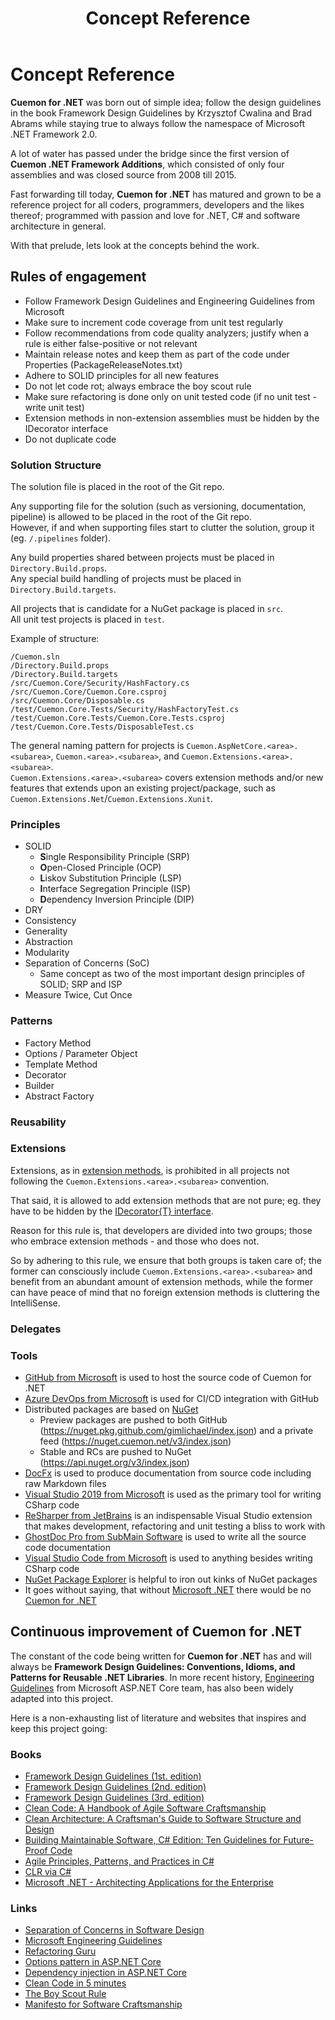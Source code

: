 ﻿---
uid: concept-md
title: Concept Reference
---
# Concept Reference

**Cuemon for .NET** was born out of simple idea; follow the design guidelines in the book Framework Design Guidelines by Krzysztof Cwalina and Brad Abrams while staying true to always follow the namespace of Microsoft .NET Framework 2.0.

A lot of water has passed under the bridge since the first version of **Cuemon .NET Framework Additions**, which consisted of only four assemblies and was closed source from 2008 till 2015.

Fast forwarding till today, **Cuemon for .NET** has matured and grown to be a reference project for all coders, programmers, developers and the likes thereof; programmed with passion and love for .NET, C# and software architecture in general.

With that prelude, lets look at the concepts behind the work.

## Rules of engagement

+ Follow Framework Design Guidelines and Engineering Guidelines from Microsoft
+ Make sure to increment code coverage from unit test regularly
+ Follow recommendations from code quality analyzers; justify when a rule is either false-positive or not relevant
+ Maintain release notes and keep them as part of the code under Properties (PackageReleaseNotes.txt)
+ Adhere to SOLID principles for all new features
+ Do not let code rot; always embrace the boy scout rule
+ Make sure refactoring is done only on unit tested code (if no unit test - write unit test)
+ Extension methods in non-extension assemblies must be hidden by the IDecorator interface
+ Do not duplicate code

### Solution Structure

The solution file is placed in the root of the Git repo.

Any supporting file for the solution (such as versioning, documentation, pipeline) is allowed to be placed in the root of the Git repo.\
However, if and when supporting files start to clutter the solution, group it (eg. `/.pipelines` folder).

Any build properties shared between projects must be placed in `Directory.Build.props`.\
Any special build handling of projects must be placed in `Directory.Build.targets`.

All projects that is candidate for a NuGet package is placed in `src`.\
All unit test projects is placed in `test`.

Example of structure:

```
/Cuemon.sln
/Directory.Build.props
/Directory.Build.targets
/src/Cuemon.Core/Security/HashFactory.cs
/src/Cuemon.Core/Cuemon.Core.csproj
/src/Cuemon.Core/Disposable.cs
/test/Cuemon.Core.Tests/Security/HashFactoryTest.cs
/test/Cuemon.Core.Tests/Cuemon.Core.Tests.csproj
/test/Cuemon.Core.Tests/DisposableTest.cs
```

The general naming pattern for projects is `Cuemon.AspNetCore.<area>.<subarea>`, `Cuemon.<area>.<subarea>`, and `Cuemon.Extensions.<area>.<subarea>`.\
`Cuemon.Extensions.<area>.<subarea>` covers extension methods and/or new features that extends upon an existing project/package, such as `Cuemon.Extensions.Net`/`Cuemon.Extensions.Xunit`.

### Principles

+ SOLID
  + **S**ingle Responsibility Principle (SRP)
  + **O**pen-Closed Principle (OCP)
  + **L**iskov Substitution Principle (LSP)
  + **I**nterface Segregation Principle (ISP)
  + **D**ependency Inversion Principle (DIP)
+ DRY
+ Consistency
+ Generality
+ Abstraction
+ Modularity
+ Separation of Concerns (SoC)
  + Same concept as two of the most important design principles of SOLID; SRP and ISP
+ Measure Twice, Cut Once

### Patterns

+ Factory Method
+ Options / Parameter Object
+ Template Method
+ Decorator
+ Builder
+ Abstract Factory

### Reusability

### Extensions

Extensions, as in [extension methods](https://docs.microsoft.com/en-us/dotnet/csharp/programming-guide/classes-and-structs/extension-methods), is prohibited in all projects not following the `Cuemon.Extensions.<area>.<subarea>` convention.

That said, it is allowed to add extension methods that are not pure; eg. they have to be hidden by the [IDecorator{T} interface](https://github.com/gimlichael/Cuemon/blob/development/src/Cuemon.Core/IDecorator.cs).

Reason for this rule is, that developers are divided into two groups; those who embrace extension methods - and those who does not.

So by adhering to this rule, we ensure that both groups is taken care of; the former can consciously include `Cuemon.Extensions.<area>.<subarea>` and benefit from an abundant amount of extension methods, while the former can have peace of mind that no foreign extension methods is cluttering the IntelliSense.

### Delegates

### Tools

+ [GitHub from Microsoft](https://github.com/) is used to host the source code of Cuemon for .NET
+ [Azure DevOps from Microsoft](https://azure.microsoft.com/en-us/services/devops/) is used for CI/CD integration with GitHub
+ Distributed packages are based on [NuGet](https://www.nuget.org/)
  + Preview packages are pushed to both GitHub (https://nuget.pkg.github.com/gimlichael/index.json) and a private feed (https://nuget.cuemon.net/v3/index.json)
  + Stable and RCs are pushed to NuGet (https://api.nuget.org/v3/index.json)
+ [DocFx](https://github.com/dotnet/docfx) is used to produce documentation from source code including raw Markdown files
+ [Visual Studio 2019 from Microsoft](https://visualstudio.microsoft.com/vs/) is used as the primary tool for writing CSharp code
+ [ReSharper from JetBrains](https://www.jetbrains.com/resharper/) is an indispensable Visual Studio extension that makes development, refactoring and unit testing a bliss to work with
+ [GhostDoc Pro from SubMain Software](https://submain.com/ghostdoc/) is used to write all the source code documentation
+ [Visual Studio Code from Microsoft](https://code.visualstudio.com/) is used to anything besides writing CSharp code
+ [NuGet Package Explorer](https://github.com/NuGetPackageExplorer/NuGetPackageExplorer) is helpful to iron out kinks of NuGet packages
+ It goes without saying, that without [Microsoft .NET](https://dotnet.microsoft.com/) there would be no [Cuemon for .NET](https://github.com/gimlichael/Cuemon)

## Continuous improvement of Cuemon for .NET

The constant of the code being written for **Cuemon for .NET** has and will always be **Framework Design Guidelines: Conventions, Idioms, and Patterns for Reusable .NET Libraries**. In more recent history, [Engineering Guidelines](https://github.com/dotnet/aspnetcore/wiki/Engineering-guidelines) from Microsoft ASP.NET Core team, has also been widely adapted into this project.

Here is a non-exhausting list of literature and websites that inspires and keep this project going:

### Books

+ [Framework Design Guidelines (1st. edition)](https://www.amazon.com/Framework-Design-Guidelines-Conventions-Libraries/dp/0321246756)
+ [Framework Design Guidelines (2nd. edition)](https://www.amazon.com/Framework-Design-Guidelines-Conventions-Libraries/dp/0321545613)
+ [Framework Design Guidelines (3rd. edition)](https://www.amazon.com/Framework-Design-Guidelines-Conventions-Addison-Wesley/dp/0135896460)
+ [Clean Code: A Handbook of Agile Software Craftsmanship](https://www.amazon.com/Clean-Code-Handbook-Software-Craftsmanship/dp/0132350882)
+ [Clean Architecture: A Craftsman's Guide to Software Structure and Design](https://www.amazon.com/Clean-Architecture-Craftsmans-Software-Structure/dp/0134494164)
+ [Building Maintainable Software, C# Edition: Ten Guidelines for Future-Proof Code](https://www.amazon.com/Building-Maintainable-Software-Guidelines-Future-Proof-ebook/dp/B01GSRN582)
+ [Agile Principles, Patterns, and Practices in C#](https://www.amazon.com/Agile-Principles-Patterns-Practices-C/dp/0131857258)
+ [CLR via C#](https://www.amazon.com/CLR-via-C-Developer-Reference/dp/0735627045)
+ [Microsoft .NET - Architecting Applications for the Enterprise](https://www.amazon.com/Microsoft-NET-Architecting-Applications-Enterprise/dp/0735685355)

### Links

+ [Separation of Concerns in Software Design](https://nalexn.github.io/separation-of-concerns/)
+ [Microsoft Engineering Guidelines](https://github.com/dotnet/aspnetcore/wiki/Engineering-guidelines)
+ [Refactoring Guru](https://refactoring.guru/design-patterns)
+ [Options pattern in ASP.NET Core](https://docs.microsoft.com/en-us/aspnet/core/fundamentals/configuration/options)
+ [Dependency injection in ASP.NET Core](https://docs.microsoft.com/en-us/aspnet/core/fundamentals/dependency-injection)
+ [Clean Code in 5 minutes](https://issuu.com/softhouse/docs/cleancode_5minutes_120523)
+ [The Boy Scout Rule](https://biratkirat.medium.com/step-8-the-boy-scout-rule-robert-c-martin-uncle-bob-9ac839778385)
+ [Manifesto for Software Craftsmanship](https://manifesto.softwarecraftsmanship.org/)